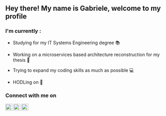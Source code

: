 ## Hey there! My name is Gabriele, welcome to my profile

### I'm currently :

- Studying for my IT Systems Engineering degree 📚
  
- Working on a microservices based architecture reconstruction for my thesis 👷
  
- Trying to expand my coding skills as much as possible 💻
  
- HODLing on 🚪

### Connect with me on

[<img align="left" alt="GSavastre | LinkedIn" width=22px target="_blank" src="https://cdn.jsdelivr.net/npm/simple-icons@v4/icons/linkedin.svg"/>][linkedin]

[<img align="left" alt="GSavastre | Instagram" width=22px target="_blank" src="https://cdn.jsdelivr.net/npm/simple-icons@v4/icons/instagram.svg"/>][instagram]

[<img align="left" alt="GSavastre | Twitter" width=22px target="_blank" src="https://cdn.jsdelivr.net/npm/simple-icons@v4/icons/twitter.svg"/>][twitter]
<br/>
<br/>

[linkedin]: https://www.linkedin.com/in/gabriele-savastre/
[instagram]: https://www.instagram.com/gabriele.savastre/
[twitter]: https://twitter.com/SavastreG
